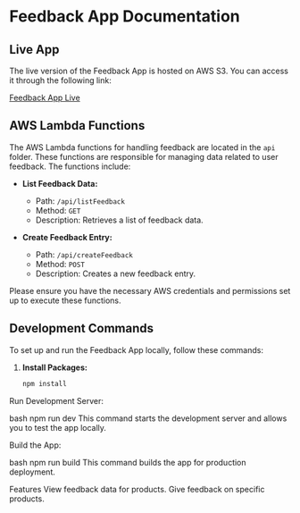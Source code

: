 # Feedback App Documentation

## Live App

The live version of the Feedback App is hosted on AWS S3. You can access it through the following link:

[Feedback App Live](http://feedbackappv1.s3-website-ap-southeast-2.amazonaws.com/)

## AWS Lambda Functions

The AWS Lambda functions for handling feedback are located in the `api` folder. These functions are responsible for managing data related to user feedback. The functions include:

- **List Feedback Data:**
  - Path: `/api/listFeedback`
  - Method: `GET`
  - Description: Retrieves a list of feedback data.

- **Create Feedback Entry:**
  - Path: `/api/createFeedback`
  - Method: `POST`
  - Description: Creates a new feedback entry.

Please ensure you have the necessary AWS credentials and permissions set up to execute these functions.

## Development Commands

To set up and run the Feedback App locally, follow these commands:

1. **Install Packages:**
   ```bash
   npm install
Run Development Server:

bash
npm run dev
This command starts the development server and allows you to test the app locally.

Build the App:

bash
npm run build
This command builds the app for production deployment.

Features
View feedback data for products.
Give feedback on specific products.
